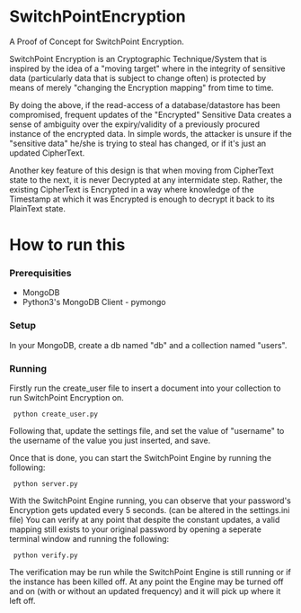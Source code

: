# SwitchPointEncryption
A Proof of Concept for SwitchPoint Encryption. 

SwitchPoint Encryption is an Cryptographic Technique/System that is inspired by the idea of a "moving target" where in the integrity of sensitive data (particularly data that is subject to change often) is protected by means of merely "changing the Encryption mapping" from time to time. 

By doing the above, if the read-access of a database/datastore has been compromised, frequent updates of the "Encrypted" Sensitive Data creates a sense of ambiguity over the expiry/validity of a previously procured instance of the encrypted data. 
In simple words, the attacker is unsure if the "sensitive data" he/she is trying to steal has changed, or if it's just an updated CipherText. 

Another key feature of this design is that when moving from CipherText state to the next, it is never Decrypted at any intermidate step. Rather, the existing CipherText is Encrypted in a way where knowledge of the Timestamp at which it was Encrypted is enough to decrypt it back to its PlainText state. 


<h1> How to run this </h>

<h3> Prerequisities </h3>

* MongoDB
* Python3's MongoDB Client - pymongo

<h3> Setup </h3>

In your MongoDB, create a db named "db" and a collection named "users". 

<h3> Running </h3>

Firstly run the create_user file to insert a document into your collection to run SwitchPoint Encryption on. 

<code> python create_user.py </code>

Following that, update the settings file, and set the value of "username" to the username of the value you just inserted, and save.

Once that is done, you can start the SwitchPoint Engine by running the following:

<code> python server.py </code>

With the SwitchPoint Engine running, you can observe that your password's Encryption gets updated every 5 seconds. (can be altered in the settings.ini file)
You can verify at any point that despite the constant updates, a valid mapping still exists to your original password by opening a seperate terminal window and running the following:

<code> python verify.py </code>

The verification may be run while the SwitchPoint Engine is still running or if the instance has been killed off. At any point the Engine may be turned off and on (with or without an updated frequency) and it will pick up where it left off. 
